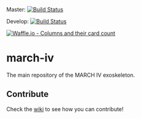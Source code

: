 Master: [![Build Status](https://travis-ci.com/project-march/march-iv.svg?token=ixxBgmVV59VM3xV42s2T&branch=master)](https://travis-ci.com/project-march/march-iv)

Develop: [![Build Status](https://travis-ci.com/project-march/march-iv.svg?token=ixxBgmVV59VM3xV42s2T&branch=develop)](https://travis-ci.com/project-march/march-iv)

[![Waffle.io - Columns and their card count](https://badge.waffle.io/05c8c803d71574aee0e2f9d496469757287bef68da5a6a31756bb44883abc1b8.svg?columns=all)](https://waffle.io/project-march/march-iv)
# march-iv
The main repository of the MARCH IV exoskeleton.

## Contribute ##
Check the [wiki](https://github.com/project-march/march-iv/wiki) to see how you can contribute!
